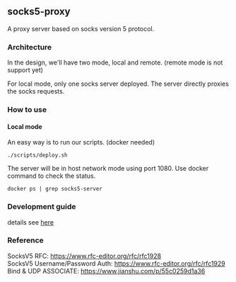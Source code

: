 ## socks5-proxy

A proxy server based on socks version 5 protocol.

### Architecture
In the design, we'll have two mode, local and remote. (remote mode is not support yet)<br>

For local mode, only one socks server deployed. The server directly proxies the socks requests.

### How to use

#### Local mode
An easy way is to run our scripts. (docker needed)
```shell
./scripts/deploy.sh
```
The server will be in host network mode using port 1080. Use docker command to check the status.
```shell
docker ps | grep socks5-server
```

### Development guide
details see [here](https://github.com/hanzezhenalex/socks5-proxy/wiki/Architecture)

### Reference
SocksV5 RFC: https://www.rfc-editor.org/rfc/rfc1928 <br>
SocksV5 Username/Password Auth: https://www.rfc-editor.org/rfc/rfc1929 <br>
Bind & UDP ASSOCIATE: https://www.jianshu.com/p/55c0259d1a36 <br>